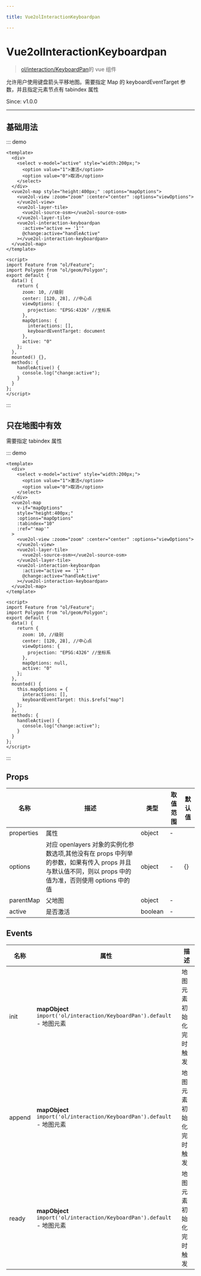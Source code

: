 ```yaml
---

title: Vue2olInteractionKeyboardpan

---
```


# Vue2olInteractionKeyboardpan

> [ol/interaction/KeyboardPan](https://openlayers.org/en/latest/apidoc/module-ol_interaction_KeyboardPan-KeyboardPan.html)的 vue 组件

允许用户使用键盘箭头平移地图。需要指定 Map 的 keyboardEventTarget 参数，并且指定元素节点有 tabindex 属性

Since: v1.0.0

---

## 基础用法

::: demo

```vue
<template>
  <div>
    <select v-model="active" style="width:200px;">
      <option value="1">激活</option>
      <option value="0">取消</option>
    </select>
  </div>
  <vue2ol-map style="height:400px;" :options="mapOptions">
    <vue2ol-view :zoom="zoom" :center="center" :options="viewOptions">
    </vue2ol-view>
    <vue2ol-layer-tile>
      <vue2ol-source-osm></vue2ol-source-osm>
    </vue2ol-layer-tile>
    <vue2ol-interaction-keyboardpan
      :active="active == '1'"
      @change:active="handleActive"
    ></vue2ol-interaction-keyboardpan>
  </vue2ol-map>
</template>

<script>
import Feature from "ol/Feature";
import Polygon from "ol/geom/Polygon";
export default {
  data() {
    return {
      zoom: 10, //级别
      center: [120, 28], //中心点
      viewOptions: {
        projection: "EPSG:4326" //坐标系
      },
      mapOptions: {
        interactions: [],
        keyboardEventTarget: document
      },
      active: "0"
    };
  },
  mounted() {},
  methods: {
    handleActive() {
      console.log("change:active");
    }
  }
};
</script>
```

:::

## 只在地图中有效

需要指定 tabindex 属性

::: demo

```vue
<template>
  <div>
    <select v-model="active" style="width:200px;">
      <option value="1">激活</option>
      <option value="0">取消</option>
    </select>
  </div>
  <vue2ol-map
    v-if="mapOptions"
    style="height:400px;"
    :options="mapOptions"
    :tabindex="10"
    :ref="'map'"
  >
    <vue2ol-view :zoom="zoom" :center="center" :options="viewOptions">
    </vue2ol-view>
    <vue2ol-layer-tile>
      <vue2ol-source-osm></vue2ol-source-osm>
    </vue2ol-layer-tile>
    <vue2ol-interaction-keyboardpan
      :active="active == '1'"
      @change:active="handleActive"
    ></vue2ol-interaction-keyboardpan>
  </vue2ol-map>
</template>

<script>
import Feature from "ol/Feature";
import Polygon from "ol/geom/Polygon";
export default {
  data() {
    return {
      zoom: 10, //级别
      center: [120, 28], //中心点
      viewOptions: {
        projection: "EPSG:4326" //坐标系
      },
      mapOptions: null,
      active: "0"
    };
  },
  mounted() {
    this.mapOptions = {
      interactions: [],
      keyboardEventTarget: this.$refs["map"]
    };
  },
  methods: {
    handleActive() {
      console.log("change:active");
    }
  }
};
</script>
```

:::

## Props

| 名称       | 描述                                                                                                                                                  | 类型    | 取值范围 | 默认值 |
| ---------- | ----------------------------------------------------------------------------------------------------------------------------------------------------- | ------- | -------- | ------ |
| properties | 属性                                                                                                                                                  | object  | -        |        |
| options    | 对应 openlayers 对象的实例化参数选项,其他没有在 props 中列举的参数，如果有传入 props 并且与默认值不同，则以 props 中的值为准，否则使用 options 中的值 | object  | -        | {}     |
| parentMap  | 父地图                                                                                                                                                | object  | -        |        |
| active     | 是否激活                                                                                                                                              | boolean | -        |        |

## Events

| 名称   | 属性                                                                    | 描述                   |
| ------ | ----------------------------------------------------------------------- | ---------------------- |
| init   | **mapObject** `import('ol/interaction/KeyboardPan').default` - 地图元素 | 地图元素初始化完时触发 |
| append | **mapObject** `import('ol/interaction/KeyboardPan').default` - 地图元素 | 地图元素初始化完时触发 |
| ready  | **mapObject** `import('ol/interaction/KeyboardPan').default` - 地图元素 | 地图元素初始化完时触发 |
